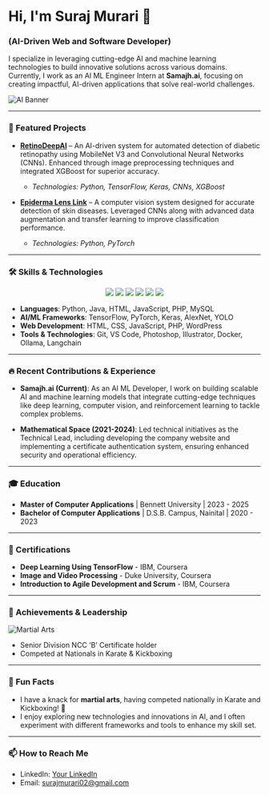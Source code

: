 # Hi, I'm Suraj Murari 👋
### (AI-Driven Web and Software Developer)

I specialize in leveraging cutting-edge AI and machine learning technologies to build innovative solutions across various domains. Currently, I work as an AI ML Engineer Intern at **Samajh.ai**, focusing on creating impactful, AI-driven applications that solve real-world challenges.

![AI Banner](https://user-images.githubusercontent.com/1234567/ai-banner.gif)

---

### 🌟 Featured Projects

- **[RetinoDeepAI](link)** – An AI-driven system for automated detection of diabetic retinopathy using MobileNet V3 and Convolutional Neural Networks (CNNs). Enhanced through image preprocessing techniques and integrated XGBoost for superior accuracy.
  - *Technologies: Python, TensorFlow, Keras, CNNs, XGBoost*

- **[Epiderma Lens Link](link)** – A computer vision system designed for accurate detection of skin diseases. Leveraged CNNs along with advanced data augmentation and transfer learning to improve classification performance.
  - *Technologies: Python, PyTorch*

---

### 🛠️ Skills & Technologies
<p align="center">
  <img src="https://img.shields.io/badge/Code-Python-informational?style=flat&logo=python&color=306998">
  <img src="https://img.shields.io/badge/Code-Java-informational?style=flat&logo=java&color=007396">
  <img src="https://img.shields.io/badge/Framework-TensorFlow-orange?style=flat&logo=tensorflow">
  <img src="https://img.shields.io/badge/Framework-PyTorch-red?style=flat&logo=pytorch">
  <img src="https://img.shields.io/badge/Tool-Docker-informational?style=flat&logo=docker">
  <img src="https://img.shields.io/badge/Tool-Git-green?style=flat&logo=git">
</p>

- **Languages**: Python, Java, HTML, JavaScript, PHP, MySQL
- **AI/ML Frameworks**: TensorFlow, PyTorch, Keras, AlexNet, YOLO
- **Web Development**: HTML, CSS, JavaScript, PHP, WordPress
- **Tools & Technologies**: Git, VS Code, Photoshop, Illustrator, Docker, Ollama, Langchain

---

### 🔥 Recent Contributions & Experience
- **Samajh.ai (Current)**: As an AI ML Developer, I work on building scalable AI and machine learning models that integrate cutting-edge techniques like deep learning, computer vision, and reinforcement learning to tackle complex problems.
  
- **Mathematical Space (2021-2024)**: Led technical initiatives as the Technical Lead, including developing the company website and implementing a certificate authentication system, ensuring enhanced security and operational efficiency.

---

### 🎓 Education
- **Master of Computer Applications** | Bennett University | 2023 - 2025
- **Bachelor of Computer Applications** | D.S.B. Campus, Nainital | 2020 - 2023

---

### 📜 Certifications
- **Deep Learning Using TensorFlow** - IBM, Coursera
- **Image and Video Processing** - Duke University, Coursera
- **Introduction to Agile Development and Scrum** - IBM, Coursera

---

### 🏅 Achievements & Leadership
![Martial Arts](https://user-images.githubusercontent.com/1234567/karate-kickboxing.gif)

- Senior Division NCC ‘B’ Certificate holder
- Competed at Nationals in Karate & Kickboxing

---

### 🤔 Fun Facts
- I have a knack for **martial arts**, having competed nationally in Karate and Kickboxing! 🥋
- I enjoy exploring new technologies and innovations in AI, and I often experiment with different frameworks and tools to enhance my skill set.

---

### 📫 How to Reach Me
- LinkedIn: [Your LinkedIn](https://linkedin.com/in/yourprofile)
- Email: surajmurari02@gmail.com
